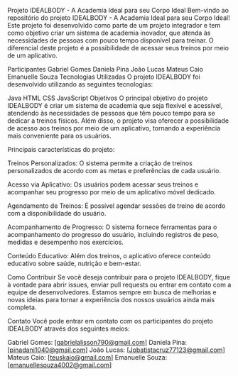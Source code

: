 Projeto IDEALBODY - A Academia Ideal para seu Corpo Ideal
Bem-vindo ao repositório do projeto IDEALBODY - A Academia Ideal para seu Corpo Ideal! Este projeto foi desenvolvido como parte de um projeto integrador e tem como objetivo criar um sistema de academia inovador, que atenda às necessidades de pessoas com pouco tempo disponível para treinar. O diferencial deste projeto é a possibilidade de acessar seus treinos por meio de um aplicativo.

Participantes
Gabriel Gomes
Daniela Pina
João Lucas
Mateus Caio
Emanuelle Souza
Tecnologias Utilizadas
O projeto IDEALBODY foi desenvolvido utilizando as seguintes tecnologias:

Java
HTML
CSS
JavaScript
Objetivos
O principal objetivo do projeto IDEALBODY é criar um sistema de academia que seja flexível e acessível, atendendo às necessidades de pessoas que têm pouco tempo para se dedicar a treinos físicos. Além disso, o projeto visa oferecer a possibilidade de acesso aos treinos por meio de um aplicativo, tornando a experiência mais conveniente para os usuários.

Principais características do projeto:

Treinos Personalizados: O sistema permite a criação de treinos personalizados de acordo com as metas e preferências de cada usuário.

Acesso via Aplicativo: Os usuários podem acessar seus treinos e acompanhar seu progresso por meio de um aplicativo móvel dedicado.

Agendamento de Treinos: É possível agendar sessões de treino de acordo com a disponibilidade do usuário.

Acompanhamento de Progresso: O sistema fornece ferramentas para o acompanhamento do progresso do usuário, incluindo registros de peso, medidas e desempenho nos exercícios.

Conteúdo Educativo: Além dos treinos, o aplicativo oferece conteúdo educativo sobre saúde, nutrição e bem-estar.

Como Contribuir
Se você deseja contribuir para o projeto IDEALBODY, fique à vontade para abrir issues, enviar pull requests ou entrar em contato com a equipe de desenvolvedores. Estamos sempre em busca de melhorias e novas ideias para tornar a experiência dos nossos usuários ainda mais completa.

Contato
Você pode entrar em contato com os participantes do projeto IDEALBODY através dos seguintes meios:

Gabriel Gomes: [gabrielalisson790@gmail.com]
Daniela Pina: [pinadani1040@gmail.com]
João Lucas: [Jobatistacruz77123@gmail.com]
Mateus Caio: [teuskaio@gmail.com]
Emanuelle Souza: [emanuellesouza4002@gmail.com]
